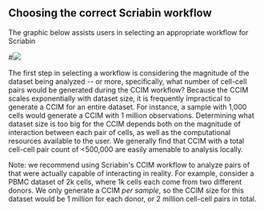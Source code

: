 

## Choosing the correct Scriabin workflow ##

The graphic below assists users in selecting an appropriate workflow for Scriabin

#![](https://github.com/BlishLab/scriabin/vignettes/workflow_selection.png)

The first step in selecting a workflow is considering the magnitude of the dataset being analyzed -- or more, specifically, what number of cell-cell pairs would be generated during the CCIM workflow? Because the CCIM scales exponentially with dataset size, it is frequently impractical to generate a CCIM for an entire dataset. For instance, a sample with 1,000 cells would generate a CCIM with 1 million observations. Determining what dataset size is too big for the CCIM depends both on the magnitude of interaction between each pair of cells, as well as the computational resources available to the user. We generally find that CCIM with a total cell-cell pair count of <500,000 are easily amenable to analysis locally. 

Note: we recommend using Scriabin's CCIM workflow to analyze pairs of that were actually capable of interacting in reality. For example, consider a PBMC dataset of 2k cells, where 1k cells each come from two different donors. We only generate a CCIM *per sample*, so the CCIM size for this dataset would be 1 million for each donor, or 2 million cell-cell pairs in total. 
